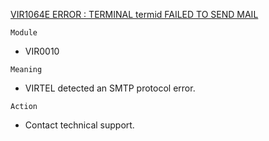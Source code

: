 [VIR1064E ERROR : TERMINAL termid FAILED TO SEND MAIL](https://virtel.readthedocs.io/en/latest/manuals/virtel/Virtel459MG/messages.html?highlight=VIR1064E#VIR1064E)

`Module`
- VIR0010

`Meaning`
- VIRTEL detected an SMTP protocol error.

`Action`
- Contact technical support.
